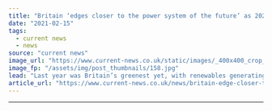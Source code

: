 ```yaml
---
title: "Britain ‘edges closer to the power system of the future’ as 2020 is hailed as greenest year"
date: "2021-02-15"
tags: 
  - current news
  - news
source: "current news"
image_url: "https://www.current-news.co.uk/static/images/_400x400_crop_center-center/Biomass-Storage-Domes-at-Drax-Power-Station-credit-Drax.jpg"
image_fp: "/assets/img/post_thumbnails/158.jpg"
lead: "​Last year was Britain’s greenest yet, with renewables generating more power than fossil fuels for the first time according to a new report from Drax Electric Insights."
article_url: "https://www.current-news.co.uk/news/britain-edge-closer-to-the-power-system-of-the-future-as-2020-hailed-greenest-year?utm_source=rss-feeds&utm_medium=rss&utm_campaign=rss"
---
```


---
